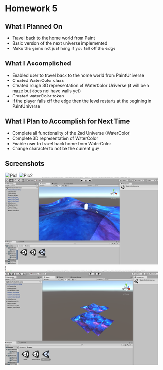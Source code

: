 # Homework 5

## What I Planned On
- Travel back to the home world from Paint
- Basic version of the next universe implemented
- Make the game not just hang if you fall off the edge



## What I Accomplished
- Enabled user to travel back to the home world from PaintUniverse
- Created WaterColor class
- Created rough 3D representation of WaterColor Universe (it will be a maze but does not have walls yet)
- Created waterColor token
- If the player falls off the edge then the level restarts at the begining in PaintUniverse



## What I Plan to Accomplish for Next Time
- Complete all functionality of the 2nd Universe (WaterColor)
- Complete 3D representation of WaterColor
- Enable user to travel back home from WaterColor
- Change character to not be the current guy



## Screenshots
![Pic1](/ImagesAndVideos/fallTesting.gif)
![Pic2](/ImagesAndVideos/TravelHome.gif)
![Pic3](/ImagesAndVideos/hw5-1.png))
![Pic4](/ImagesAndVideos/hw5-2.png)
